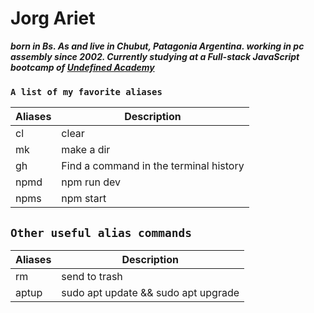 # Jorg Ariet
***born in Bs. As and live in Chubut, Patagonia Argentina.
working in pc assembly since 2002.
Currently studying at a Full-stack JavaScript bootcamp of [Undefined Academy](https://undefined.academy/)***

### ``A list of my favorite aliases``

| Aliases| Description|
|--- |---|
|       cl                 | clear             |
|mk| make a dir|
|gh|Find a command in the terminal history|
 |npmd|npm run dev|
 |npms|npm start|
 ## ``Other useful alias commands``
 |Aliases | Description|
 |---|---|
 |rm|send to trash|
 |aptup|sudo apt update && sudo apt upgrade|
